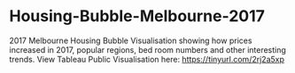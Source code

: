 # Housing-Bubble-Melbourne-2017
2017 Melbourne Housing Bubble Visualisation showing how prices increased in 2017, popular regions, bed room numbers and other interesting trends. View Tableau Public Visualisation here: https://tinyurl.com/2rj2a5xp
